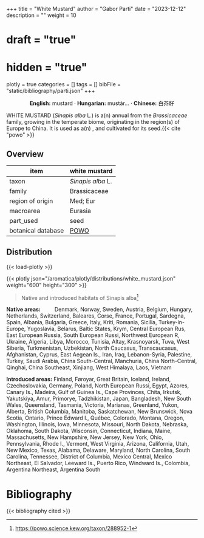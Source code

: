 +++
title = "White Mustard"
author = "Gabor Parti"
date = "2023-12-12"
description = ""
weight = 10
# draft = "true"
# hidden = "true"
plotly = true
categories = []
tags = []
bibFile = "static/bibliography/parti.json"
+++



<center>

**English:** mustard · **Hungarian:** mustár… · **Chinese:** <span class="traditional-chinese-text">白芥籽</span>

</center>

WHITE MUSTARD (*Sinapis alba* L.) is a(n) annual from the *Brassicaceae* family, growing in the temperate biome, originating in the region(s) of Europe to China. It is used as a(n)  , and cultivated for its seed.{{< cite "powo" >}}

## Overview

|       item       |                   white mustard                   |
|------------------|---------------------------------------------------|
|       taxon      |                 *Sinapis alba* L.                 |
|      family      |                    Brassicaceae                   |
| region of origin |                      Med; Eur                     |
|     macroarea    |                      Eurasia                      |
|     part_used    |                        seed                       |
|botanical database|[POWO](https://powo.science.kew.org/taxon/288952-1)|



## Distribution

{{< load-plotly >}}

{{< plotly json="/aromatica/plotly/distributions/white_mustard.json" weight="600" height="300" >}}

>Native and introduced habitats of Sinapis alba[^powo]

[^powo]: https://powo.science.kew.org/taxon/288952-1

<p style="text-align:left;">

**Native areas:** &ensp; &ensp; &ensp; Denmark, Norway, Sweden, Austria, Belgium, Hungary, Netherlands, Switzerland, Baleares, Corse, France, Portugal, Sardegna, Spain, Albania, Bulgaria, Greece, Italy, Kriti, Romania, Sicilia, Turkey-in-Europe, Yugoslavia, Belarus, Baltic States, Krym, Central European Rus, East European Russia, South European Russi, Northwest European R, Ukraine, Algeria, Libya, Morocco, Tunisia, Altay, Krasnoyarsk, Tuva, West Siberia, Turkmenistan, Uzbekistan, North Caucasus, Transcaucasus, Afghanistan, Cyprus, East Aegean Is., Iran, Iraq, Lebanon-Syria, Palestine, Turkey, Saudi Arabia, China South-Central, Manchuria, China North-Central, Qinghai, China Southeast, Xinjiang, West Himalaya, Laos, Vietnam

**Introduced areas:** Finland, Føroyar, Great Britain, Iceland, Ireland, Czechoslovakia, Germany, Poland, North European Russi, Egypt, Azores, Canary Is., Madeira, Gulf of Guinea Is., Cape Provinces, Chita, Irkutsk, Yakutskiya, Amur, Primorye, Tadzhikistan, Japan, Bangladesh, New South Wales, Queensland, Tasmania, Victoria, Marianas, Greenland, Yukon, Alberta, British Columbia, Manitoba, Saskatchewan, New Brunswick, Nova Scotia, Ontario, Prince Edward I., Québec, Colorado, Montana, Oregon, Washington, Illinois, Iowa, Minnesota, Missouri, North Dakota, Nebraska, Oklahoma, South Dakota, Wisconsin, Connecticut, Indiana, Maine, Massachusetts, New Hampshire, New Jersey, New York, Ohio, Pennsylvania, Rhode I., Vermont, West Virginia, Arizona, California, Utah, New Mexico, Texas, Alabama, Delaware, Maryland, North Carolina, South Carolina, Tennessee, District of Columbia, Mexico Central, Mexico Northeast, El Salvador, Leeward Is., Puerto Rico, Windward Is., Colombia, Argentina Northeast, Argentina South

</p>



# Bibliography

{{< bibliography cited >}}

